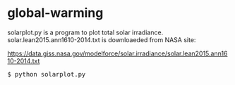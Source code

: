 # global-warming
solarplot.py is a program to plot total solar irradiance.
solar.lean2015.ann1610-2014.txt is downloaeded from NASA site:

https://data.giss.nasa.gov/modelforce/solar.irradiance/solar.lean2015.ann1610-2014.txt

<pre>
$ python solarplot.py
</pre>
